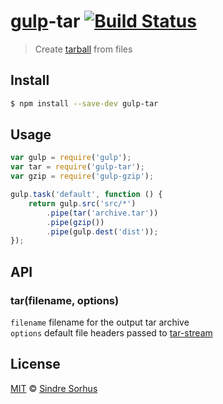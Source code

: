 # [gulp](http://gulpjs.com)-tar [![Build Status](https://travis-ci.org/sindresorhus/gulp-tar.svg?branch=master)](https://travis-ci.org/sindresorhus/gulp-tar)

> Create [tarball](http://en.wikipedia.org/wiki/Tar_(computing)) from files


## Install

```bash
$ npm install --save-dev gulp-tar
```


## Usage

```js
var gulp = require('gulp');
var tar = require('gulp-tar');
var gzip = require('gulp-gzip');

gulp.task('default', function () {
	return gulp.src('src/*')
		.pipe(tar('archive.tar'))
		.pipe(gzip())
		.pipe(gulp.dest('dist'));
});
```


## API

### tar(filename, options)
`filename` filename for the output tar archive  
`options` default file headers passed to [tar-stream](https://github.com/mafintosh/tar-stream)


## License

[MIT](http://opensource.org/licenses/MIT) © [Sindre Sorhus](http://sindresorhus.com)
